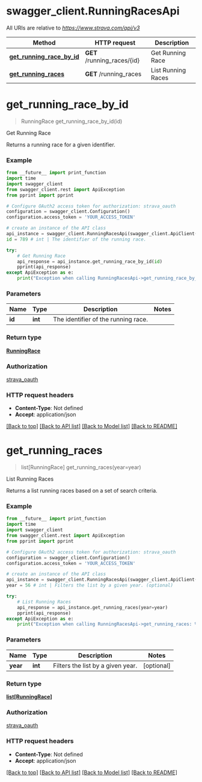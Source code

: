 # swagger_client.RunningRacesApi

All URIs are relative to *https://www.strava.com/api/v3*

Method | HTTP request | Description
------------- | ------------- | -------------
[**get_running_race_by_id**](RunningRacesApi.md#get_running_race_by_id) | **GET** /running_races/{id} | Get Running Race
[**get_running_races**](RunningRacesApi.md#get_running_races) | **GET** /running_races | List Running Races


# **get_running_race_by_id**
> RunningRace get_running_race_by_id(id)

Get Running Race

Returns a running race for a given identifier.

### Example
```python
from __future__ import print_function
import time
import swagger_client
from swagger_client.rest import ApiException
from pprint import pprint

# Configure OAuth2 access token for authorization: strava_oauth
configuration = swagger_client.Configuration()
configuration.access_token = 'YOUR_ACCESS_TOKEN'

# create an instance of the API class
api_instance = swagger_client.RunningRacesApi(swagger_client.ApiClient(configuration))
id = 789 # int | The identifier of the running race.

try:
    # Get Running Race
    api_response = api_instance.get_running_race_by_id(id)
    pprint(api_response)
except ApiException as e:
    print("Exception when calling RunningRacesApi->get_running_race_by_id: %s\n" % e)
```

### Parameters

Name | Type | Description  | Notes
------------- | ------------- | ------------- | -------------
 **id** | **int**| The identifier of the running race. | 

### Return type

[**RunningRace**](RunningRace.md)

### Authorization

[strava_oauth](../README.md#strava_oauth)

### HTTP request headers

 - **Content-Type**: Not defined
 - **Accept**: application/json

[[Back to top]](#) [[Back to API list]](../README.md#documentation-for-api-endpoints) [[Back to Model list]](../README.md#documentation-for-models) [[Back to README]](../README.md)

# **get_running_races**
> list[RunningRace] get_running_races(year=year)

List Running Races

Returns a list running races based on a set of search criteria.

### Example
```python
from __future__ import print_function
import time
import swagger_client
from swagger_client.rest import ApiException
from pprint import pprint

# Configure OAuth2 access token for authorization: strava_oauth
configuration = swagger_client.Configuration()
configuration.access_token = 'YOUR_ACCESS_TOKEN'

# create an instance of the API class
api_instance = swagger_client.RunningRacesApi(swagger_client.ApiClient(configuration))
year = 56 # int | Filters the list by a given year. (optional)

try:
    # List Running Races
    api_response = api_instance.get_running_races(year=year)
    pprint(api_response)
except ApiException as e:
    print("Exception when calling RunningRacesApi->get_running_races: %s\n" % e)
```

### Parameters

Name | Type | Description  | Notes
------------- | ------------- | ------------- | -------------
 **year** | **int**| Filters the list by a given year. | [optional] 

### Return type

[**list[RunningRace]**](RunningRace.md)

### Authorization

[strava_oauth](../README.md#strava_oauth)

### HTTP request headers

 - **Content-Type**: Not defined
 - **Accept**: application/json

[[Back to top]](#) [[Back to API list]](../README.md#documentation-for-api-endpoints) [[Back to Model list]](../README.md#documentation-for-models) [[Back to README]](../README.md)

